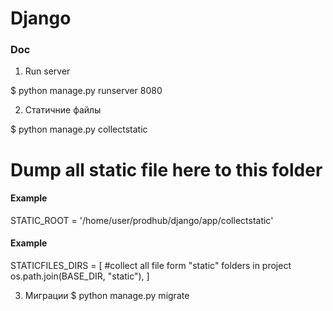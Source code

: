 Django
========================

### Doc

1) Run server

$ python manage.py runserver 8080

2) Статичние файлы

$ python manage.py collectstatic

# Dump all static file here to this folder

#### Example
STATIC_ROOT = '/home/user/prodhub/django/app/collectstatic'

#### Example
STATICFILES_DIRS = [
    #collect all file form "static" folders in project
    os.path.join(BASE_DIR, "static"),
]

3) Миграции
$ python manage.py migrate